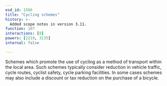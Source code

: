 ```yaml
---
esd_id: 1566
title: "Cycling schemes"
history: >-
  Added scope notes in version 3.11.
function: 107
interactions: [8]
powers: [2219, 3135]
internal: false

---
```


Schemes which promote the use of cycling as a method of transport within the local area.  Such schemes typically consider reduction in vehicle traffic, cycle routes, cyclist safety, cycle parking facilities.  In some cases schemes may also include a discount or tax reduction on the purchase of a bicycle. 

